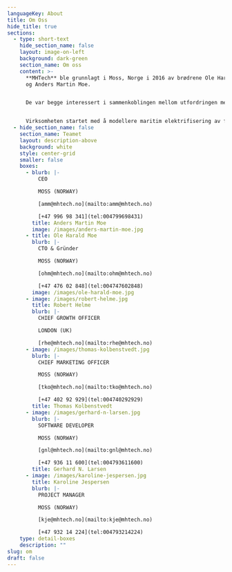 ```yaml
---
languageKey: About
title: Om Oss
hide_title: true
sections:
  - type: short-text
    hide_section_name: false
    layout: image-on-left
    background: dark-green
    section_name: Om oss
    content: >-
      **MHTech** ble grunnlagt i Moss, Norge i 2016 av brødrene Ole Harald Moe
      og Anders Martin Moe.


      De var begge interessert i sammenkoblingen mellom utfordringen med global oppvarming og energisløsing samt kompleksiteten i begge problemstillingene. Ved å bruke kompetanse og erfaring med energiprosjekter, prosjektgjennomføring og programvareutvikling utviklet de en plattform for å analysere og simulere energisystemer med mål om å optimalisere energiforbruk og redusere utslipp.


      Virksomheten startet med å modellere maritim elektrifisering av fartøy som opererer i kystnære områder, før tilsvarende arbeid ble utført på land for elektrifisering av offentlig transport, og deretter videre til det bedriften tilbyr i dag for energioptimalisering og avkarbonisering på tvers av flere industrier.
  - hide_section_name: false
    section_name: Teamet
    layout: description-above
    background: white
    style: center-grid
    smaller: false
    boxes:
      - blurb: |-
          CEO

          MOSS (NORWAY)

          [amm@mhtech.no](mailto:amm@mhtech.no)

          [+47 996 98 341](tel:004799698431)
        title: Anders Martin Moe
        image: /images/anders-martin-moe.jpg
      - title: Ole Harald Moe
        blurb: |-
          CTO & Gründer

          MOSS (NORWAY)

          [ohm@mhtech.no](mailto:ohm@mhtech.no)

          [+47 476 02 848](tel:004747602848)
        image: /images/ole-harald-moe.jpg
      - image: /images/robert-helme.jpg
        title: Robert Helme
        blurb: |-
          CHIEF GROWTH OFFICER

          LONDON (UK)

          [rhe@mhtech.no](mailto:rhe@mhtech.no)
      - image: /images/thomas-kolbenstvedt.jpg
        blurb: |-
          CHIEF MARKETING OFFICER

          MOSS (NORWAY)

          [tko@mhtech.no](mailto:tko@mhtech.no)

          [+47 402 92 929](tel:004740292929)
        title: Thomas Kolbenstvedt
      - image: /images/gerhard-n-larsen.jpg
        blurb: |-
          SOFTWARE DEVELOPER

          MOSS (NORWAY)

          [gnl@mhtech.no](mailto:gnl@mhtech.no)

          [+47 936 11 600](tel:004793611600)
        title: Gerhard N. Larsen
      - image: /images/karoline-jespersen.jpg
        title: Karoline Jespersen
        blurb: |-
          PROJECT MANAGER

          MOSS (NORWAY)

          [kje@mhtech.no](mailto:kje@mhtech.no)

          [+47 932 14 224](tel:004793214224)
    type: detail-boxes
    description: ""
slug: om
draft: false
---
```

